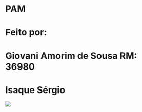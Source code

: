 # PAM
<h1>Feito por:</h1>
<h1>Giovani Amorim de Sousa RM: 36980</h1>
<h1>Isaque Sérgio</h1>

<img src="lições da escola/2° ano/prints/print init">
